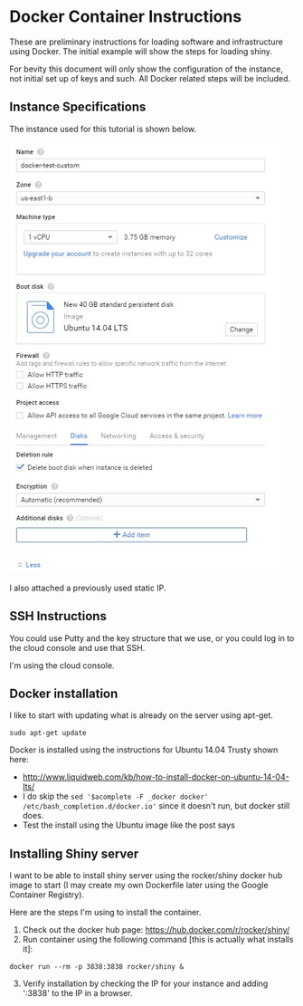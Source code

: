 # Docker Container Instructions
These are preliminary instructions for loading software and infrastructure using Docker.  The initial example will show the steps for loading shiny.


For bevity this document will only show the configuration of the instance, not initial set up of keys and such.  All Docker related steps will be included.


## Instance Specifications

The instance used for this tutorial is shown below.

![GCP_Instance_Specs](/img/docker1.JPG)


I also attached a previously used static IP.

##  SSH Instructions

You could use Putty and the key structure that we use, or you could log in to the cloud console and use that SSH.

I'm using the cloud console.

## Docker installation

I like to start with updating what is already on the server using apt-get.

```
sudo apt-get update

```

Docker is installed using the instructions for Ubuntu 14.04 Trusty shown here:
 - http://www.liquidweb.com/kb/how-to-install-docker-on-ubuntu-14-04-lts/
 - I do skip the `sed '$acomplete -F _docker docker' /etc/bash_completion.d/docker.io'` since it doesn't run, but docker still does.
 - Test the install using the Ubuntu image like the post says

## Installing Shiny server

I want to be able to install shiny server using the rocker/shiny docker hub image to start (I may create my own Dockerfile later using the Google Container Registry).

Here are the steps I'm using to install the container.

1. Check out the docker hub page: https://hub.docker.com/r/rocker/shiny/
2. Run container using the following command [this is actually what installs it]:
```
docker run --rm -p 3838:3838 rocker/shiny &
```
3. Verify installation by checking the IP for your instance and adding ':3838' to the IP in a browser.
